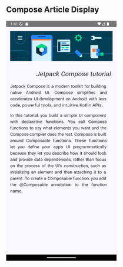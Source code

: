 ## Compose Article Display
<img src="ComposeArticleDisplay.png" alt="Alt Text" width="300" height="650">
